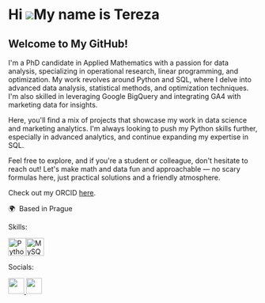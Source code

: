 Hi ![](https://user-images.githubusercontent.com/18350557/176309783-0785949b-9127-417c-8b55-ab5a4333674e.gif)My name is Tereza
==============================================================================================================================

Welcome to My GitHub!
-----------------------------
I'm a PhD candidate in Applied Mathematics with a passion for data analysis, specializing in operational research, linear programming, and optimization. My work revolves around Python and SQL, where I delve into advanced data analysis, statistical methods, and optimization techniques. I'm also skilled in leveraging Google BigQuery and integrating GA4 with marketing data for insights.

Here, you'll find a mix of projects that showcase my work in data science and marketing analytics. I'm always looking to push my Python skills further, especially in advanced analytics, and continue expanding my expertise in SQL.

Feel free to explore, and if you're a student or colleague, don't hesitate to reach out! Let's make math and data fun and approachable — no scary formulas here, just practical solutions and a friendly atmosphere.

Check out my ORCID <a href="https://orcid.org/0000-0002-7695-6194" target="_blank" rel="noreferrer">here</a>.

🌍  Based in Prague

Skills:

<p align="left">
  <a href="https://www.python.org/" target="_blank" rel="noreferrer"><img src="https://raw.githubusercontent.com/danielcranney/readme-generator/main/public/icons/skills/python-colored.svg" width="36" height="36"   alt="Python" /></a><a href="https://www.mysql.com/" target="_blank" rel="noreferrer"><img src="https://raw.githubusercontent.com/danielcranney/readme-generator/main/public/icons/skills/mysql-colored.svg" width="36" height="36" alt="MySQL" />
  </a>
</p>

Socials:
                  
<p align="left">
<a href="https://www.github.com/nehy06" target="_blank" rel="noreferrer">
  <picture>
    <source media="(prefers-color-scheme: dark)" srcset="https://raw.githubusercontent.com/danielcranney/readme-generator/main/public/icons/socials/github-dark.svg" />
    <source media="(prefers-color-scheme: light)" srcset="https://raw.githubusercontent.com/danielcranney/readme-generator/main/public/icons/socials/github.svg" />
    <img src="https://raw.githubusercontent.com/danielcranney/readme-generator/main/public/icons/socials/github.svg" width="32" height="32" />
  </picture>
</a>
<a href="https://www.linkedin.com/in/tereza-sedlářová-nehézová-440995159/" target="_blank" rel="noreferrer">
  <picture>
    <source media="(prefers-color-scheme: dark)" srcset="https://raw.githubusercontent.com/danielcranney/readme-generator/main/public/icons/socials/linkedin-dark.svg" />
    <source media="(prefers-color-scheme: light)" srcset="https://raw.githubusercontent.com/danielcranney/readme-generator/main/public/icons/socials/linkedin.svg" />
    <img src="https://raw.githubusercontent.com/danielcranney/readme-generator/main/public/icons/socials/linkedin.svg" width="32" height="32" />
  </picture>
</a></p>

